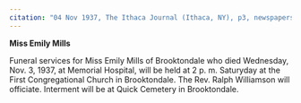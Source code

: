 ```yaml
---
citation: "04 Nov 1937, The Ithaca Journal (Ithaca, NY), p3, newspapers.com"
---
```

**Miss Emily Mills**

Funeral services for Miss Emily Mills of Brooktondale who died Wednesday, Nov. 3, 1937, at Memorial Hospital, will be held at 2 p. m. Saturyday at the First Congregational Church in Brooktondale. The Rev. Ralph Williamson will officiate. Interment will be at Quick Cemetery in Brooktondale.